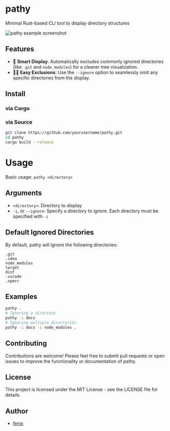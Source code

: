 # pathy
Minimal Rust-based CLI tool to display directory structures

![pathy example screenshot](https://i.imgur.com/xiBe1yp.png)

## Features
- 🧠 **Smart Display**: Automatically excludes commonly ignored directories (like `.git` and `node_modules`) for a cleaner tree visualization.
- 👨‍🦯 **Easy Exclusions**: Use the `--ignore` option to seamlessly omit any specific directories from the display.


## Install
### via Cargo
### via Source
```sh
git clone https://github.com/yourusername/pathy.git
cd pathy
cargo build --release
```

# Usage
Basic usage: `pathy <directory>`
## Arguments
- `<directory>`: Directory to display
- `-i`, or `--ignore`: Specify a directory to ignore. Each directory must be specified with `-i`
## Default Ignored Directories
By default, pathy will ignore the following directories:
```
.git
.idea
node_modules
target
dist
.vscode
.npmrc
```

## Examples
```sh
pathy .
# Ignoring a directory
pathy -i docs
# Ignoring multiple directories
pathy -i docs -i node_modules .
```

## Contributing

Contributions are welcome! Please feel free to submit pull requests or open issues to improve the functionality or documentation of pathy.

## License

This project is licensed under the MIT License - see the LICENSE file for details.

## Author
- [fenix](https://github.com/fearandesire)
